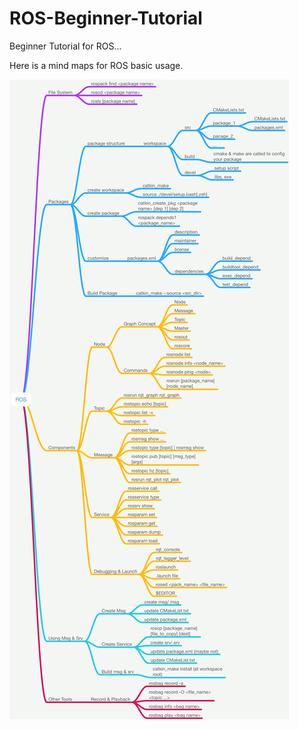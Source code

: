 # ROS-Beginner-Tutorial
Beginner Tutorial for ROS...



Here is a mind maps for ROS basic usage.

![ROS](demo/ROS.png)